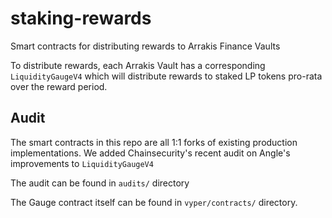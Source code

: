 # staking-rewards

Smart contracts for distributing rewards to Arrakis Finance Vaults

To distribute rewards, each Arrakis Vault has a corresponding `LiquidityGaugeV4` which will distribute rewards to staked LP tokens pro-rata over the reward period.

## Audit

The smart contracts in this repo are all 1:1 forks of existing production implementations. We added Chainsecurity's recent audit on Angle's improvements to `LiquidityGaugeV4`

The audit can be found in `audits/` directory

The Gauge contract itself can be found in `vyper/contracts/` directory.
